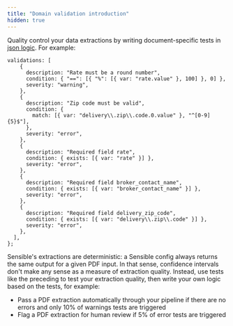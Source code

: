 ```yaml
---
title: "Domain validation introduction"
hidden: true
---
```


 

Quality control your data extractions by writing document-specific tests in  [json logic](https://jsonlogic.com/). For example:

```
validations: [
    {
      description: "Rate must be a round number",
      condition: { "==": [{ "%": [{ var: "rate.value" }, 100] }, 0] },
      severity: "warning",
    },
    {
      description: "Zip code must be valid",
      condition: {
        match: [{ var: "delivery\\.zip\\.code.0.value" }, "^[0-9]{5}$"],
      },
      severity: "error",
    },
    {
      description: "Required field rate",
      condition: { exists: [{ var: "rate" }] },
      severity: "error",
    },
    {
      description: "Required field broker_contact_name",
      condition: { exists: [{ var: "broker_contact_name" }] },
      severity: "error",
    },
    {
      description: "Required field delivery_zip_code",
      condition: { exists: [{ var: "delivery\\.zip\\.code" }] },
      severity: "error",
    },
  ],
};
```

Sensible's extractions are deterministic: a Sensible config always returns the same output for a given PDF input. In that sense, confidence intervals don't make any sense as a measure of extraction quality. Instead, use tests like the preceding to test your extraction quality, then write your own logic based on the tests, for example:

- Pass a PDF extraction automatically through your pipeline if there are no errors and only 10% of warnings tests are triggered
- Flag a PDF extraction for human review if 5% of error tests are triggered



